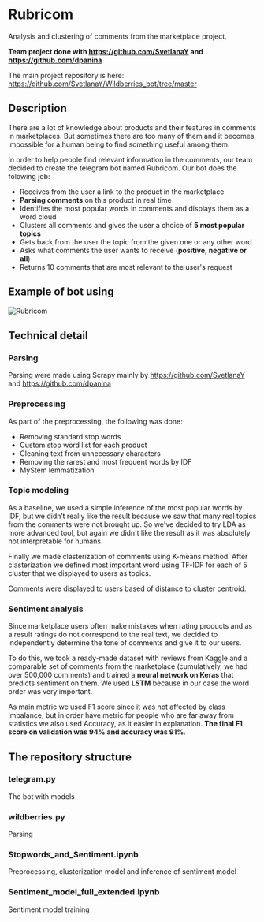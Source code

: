 # Rubricom
Analysis and clustering of comments from the marketplace project.

**Team project done with https://github.com/SvetlanaY and https://github.com/dpanina**

The main project repository is here: https://github.com/SvetlanaY/Wildberries_bot/tree/master
## Description
There are a lot of knowledge about products and their features in comments in marketplaces. But sometimes there are too many of them and it becomes impossible for a human being to find something useful among them. 

In order to help people find relevant information in the comments, our team decided to create the telegram bot named Rubricom. Our bot does the folowing job:
* Receives from the user a link to the product in the marketplace
* **Parsing comments** on this product in real time
* Identifies the most popular words in comments and displays them as a word cloud
* Clusters all comments and gives the user a choice of **5 most popular topics**
* Gets back from the user the topic from the given one or any other word
* Asks what comments the user wants to receive (**positive, negative or all**)
* Returns 10 comments that are most relevant to the user's request
## Example of bot using
![Rubricom](https://user-images.githubusercontent.com/79414527/119517171-0dce0080-bd80-11eb-8596-2132779e31c0.gif)
## Technical detail
### Parsing
Parsing were made using Scrapy mainly by https://github.com/SvetlanaY and https://github.com/dpanina
### Preprocessing
As part of the preprocessing, the following was done:
* Removing standard stop words
* Custom stop word list for each product
* Cleaning text from unnecessary characters
* Removing the rarest and most frequent words by IDF
* MyStem lemmatization
### Topic modeling
As a baseline, we used a simple inference of the most popular words by IDF, but we didn’t really like the result because we saw that many real topics from the comments were not brought up. So we've decided to try LDA as more advanced tool, but again we didn't like the result as it was absolutely not interpretable for humans. 

Finally we made clasterization of comments using K-means method. After clasterization we defined most important word using TF-IDF for each of 5 cluster that we displayed to users as topics. 

Comments were displayed to users based of distance to cluster centroid.
### Sentiment analysis
Since marketplace users often make mistakes when rating products and as a result ratings do not correspond to the real text, we decided to independently determine the tone of comments and give it to our users. 

To do this, we took a ready-made dataset with reviews from Kaggle and a comparable set of comments from the marketplace (cumulatively, we had over 500,000 comments) and trained a **neural network on Keras** that predicts sentiment on them. We used **LSTM** because in our case the word order was very important. 

As main metric we used F1 score since it was not affected by class imbalance, but in order have metric for people who are far away from statistics we also used Accuracy, as it easier in explanation. **The final F1 score on validation was 94% and accuracy was 91%**.

## The repository structure
### telegram.py
The bot with models
### wildberries.py
Parsing
### Stopwords_and_Sentiment.ipynb
Preprocessing, clusterization model and inference of sentiment model
### Sentiment_model_full_extended.ipynb
Sentiment model training
